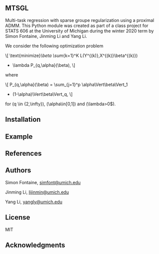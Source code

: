 MTSGL
-----

Multi-task regression with sparse groupe regularization using a proximal ADMM. This Python module was created as part of
a class project for STATS 606 at the University of Michigan during the winter 2020 term by Simon Fontaine, Jinming Li
and Yang Li.

We consider the following optimization problem

\\[
\text{minimize}_\beta
\sum_{k=1}^K L(Y^{(k)},X^{(k)}\beta^{(k)})
+ \lambda P_{q,\alpha}(\beta),
\\]

where

\\[
P_{q,\alpha}(\beta)
= \sum_{j=1}^p \alpha\Vert\beta\Vert_1
+ (1-\alpha)\Vert\beta\Vert_q,
\\]

for \(q \in \{2,\infty\}\), \(\alpha\in[0,1]\) and \(\lambda>0$\).

Installation
------------

Example
-------

References
----------

Authors
-------

Simon Fontaine, simfont@umich.edu

Jinming Li, lijinmin@umich.edu

Yang Li, yangly@umich.edu

License
-------

MIT

Acknowledgments
---------------
